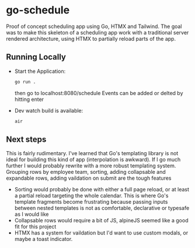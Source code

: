 # go-schedule
Proof of concept scheduling app using Go, HTMX and Tailwind. The goal was to make this skeleton of a scheduling app work with a traditional server rendered architecture, using HTMX to partially reload parts of the app.

## Running Locally

- Start the Application:
  ```bash
  go run .
  ```
  then go to localhost:8080/schedule
  Events can be added or delted by hitting enter

- Dev watch build is available: 
  ```bash
  air
  ```

## Next steps
This is fairly rudimentary. I've learned that Go's templating library is not ideal for building this kind of app (interpolation is awkward). If I go much further I would probably rewrite with a more robust templating system. Grouping rows by employee team, sorting, adding collapsable and expandable rows, adding vaildation on submit are the tough features
 - Sorting would probably be done with either a full page reload, or at least a partial reload targeting the whole calendar. This is where Go's template fragments become frustrating because passing inputs between nested templates is not as comfortable, declarative or typesafe as I would like
 - Collapsable rows would require a bit of JS, alpineJS seemed like a good fit for this project
 - HTMX has a system for vaildation but I'd want to use custom modals, or maybe a toast indicator.
